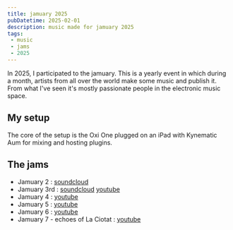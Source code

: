 ```yaml
---
title: jamuary 2025
pubDatetime: 2025-02-01
description: music made for jamuary 2025
tags: 
 - music
 - jams
 - 2025
---
```


In 2025, I participated to the jamuary. This is a yearly event in which during a
month, artists from all over the world make some music and publish it. From what
I've seen it's mostly passionate people in the electronic music space.

## My setup

The core of the setup is the Oxi One plugged on an iPad with Kynematic Aum for
mixing and hosting plugins.

## The jams

- Jamuary 2 :
  [soundcloud](https://soundcloud.com/bobylito/jamuary-2?si=17164fede2f2454ebc982e068c7365eb)
- Jamuary 3rd :
  [soundcloud](https://soundcloud.com/bobylito/jamuary-3rd?si=f92a6dabaa9141efbd92af7d7e6084d8)
  [youtube](https://youtu.be/JSC4BYl3vjw?si=s7zd95Hj7v0fknAT)
- Jamuary 4 : [youtube](https://youtu.be/YbCmNVDrUsc?si=GU-GDblDO8LGBCti)
- Jamuary 5 : [youtube](https://youtu.be/fprvO7aKBNc?si=Z8nqJV73sKRo-ERd)
- Jamuary 6 : [youtube](https://youtu.be/923R16FoyRg?si=Wo_LHKcISAv8N5B7)
- Jamuary 7 - echoes of La Ciotat :
  [youtube](https://youtu.be/R-ESU4wze_A?si=RGe4crGb7r_G7_aY)
